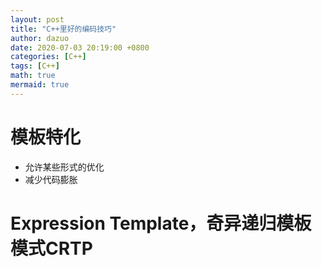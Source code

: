 ```yaml
---
layout: post
title: "C++里好的编码技巧"
author: dazuo
date: 2020-07-03 20:19:00 +0800
categories: [C++]
tags: [C++]
math: true
mermaid: true
---
```


# 模板特化
- 允许某些形式的优化
- 减少代码膨胀

# Expression Template，奇异递归模板模式CRTP
